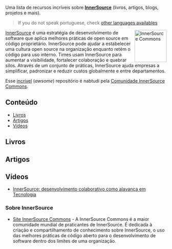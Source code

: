 Uma lista de recursos incríveis sobre **[InnerSource](https://innersourcecommons.org/)** (livros, artigos, blogs, projetos e mais).  

> If you do not speak portuguese, check [other languages availables](./README.md#contents)

<!--lint ignore double-link-->
[<img src="../../assets/images/innersource-logo.png" align="right" width="100" alt="InnerSource Commons">](https://innersourcecommons.org/)

<!--lint ignore double-link-->
[InnerSource](https://innersourcecommons.org/) é uma estratégia de desenvolvimento de software que aplica melhores práticas de open source em código proprietário. InnerSource pode ajudar a estabelecer uma cultura open source na organização enquanto retém o código para uso interno. Times usam InnerSource para aumentar a visibilidade, fortalecer colaboração e quebrar silos. Através de um conjunto de práticas, InnerSource ajuda empresas a simplificar, padronizar e reduzir custos globalmente e entre departamentos.

<!--lint ignore double-link-->
Esse [incrível](https://github.com/InnerSourceCommons/awesome-innersource) (_awsome_) repositório é nabtudi pela [Comunidade InnerSource Commons](https://innersourcecommons.org/).

## Conteúdo

- [Livros](#livros)
- [Artigos](#artigos)
- [Vídeos](#videos)

## Livros

## Artigos

## Vídeos

 - [InnerSource: desenvolvimento colaborativo como alavanca em Tecnologia](https://www.youtube.com/watch?v=YFEnvDBuzl4) 

### Sobre InnerSource

<!--lint ignore double-link-->
- [Site InnerSource Commons](https://innersourcecommons.org/pt-br/) - A InnerSource Commons é a maior comunidade mundial de praticantes de InnerSource. É dedicada à criação e compartilhamento de conhecimento sobre InnerSource, o uso das melhores práticas de código aberto para o desenvolvimento de software dentro dos limites de uma organização.
